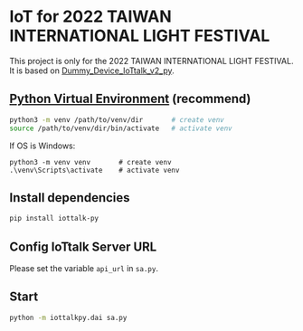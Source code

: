# IoT for 2022 TAIWAN INTERNATIONAL LIGHT FESTIVAL

This project is only for the 2022 TAIWAN INTERNATIONAL LIGHT FESTIVAL.  
It is based on [Dummy_Device_IoTtalk_v2_py](https://github.com/IoTtalk/Dummy_Device_IoTtalk_v2_py).

## [Python Virtual Environment](https://docs.python.org/3/tutorial/venv.html) (recommend)

```bash
python3 -m venv /path/to/venv/dir       # create venv
source /path/to/venv/dir/bin/activate   # activate venv
```

If OS is Windows:

```shell
python3 -m venv venv       # create venv
.\venv\Scripts\activate    # activate venv
```

## Install dependencies

```bash
pip install iottalk-py
```

## Config IoTtalk Server URL

Please set the variable ```api_url``` in ```sa.py```.

## Start

```bash
python -m iottalkpy.dai sa.py
```
